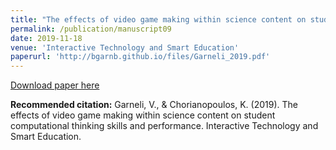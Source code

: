 ```yaml
---
title: "The effects of video game making within science content on student computational thinking skills and performance"
permalink: /publication/manuscript09
date: 2019-11-18
venue: 'Interactive Technology and Smart Education'
paperurl: 'http://bgarnb.github.io/files/Garneli_2019.pdf'
---
```


[Download paper here](http://bgarnb.github.io/files/Garneli_2019.pdf)

<b> Recommended citation:</b> Garneli, V., & Chorianopoulos, K. (2019). The effects of video game making within science content on student computational thinking skills and performance. Interactive Technology and Smart Education.
